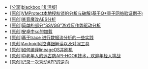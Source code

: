 + [[分享]blackbox [复活版]](https://bbs.kanxue.com/thread-286308.htm)
+ [[原创]VMProtect本地授权锁的分析与破解(基于Q*量子网络验证例子)](https://bbs.kanxue.com/thread-285076.htm)
+ [[原创]某音魔改AES分析](https://bbs.kanxue.com/thread-286476.htm)
+ [[原创]简单的部分"SSVGG"游戏反作弊驱动分析](https://bbs.kanxue.com/thread-286409.htm)
+ [[原创]安卓中so的加载](https://bbs.kanxue.com/thread-286004.htm)
+ [[原创]基于trace 进行数据流分析的一些实践](https://bbs.kanxue.com/thread-285243.htm)
+ [[原创]Android风控详细解读以及对照工具](https://bbs.kanxue.com/thread-286120.htm)
+ [[原创]如何编译lineageOS并刷机](https://bbs.kanxue.com/thread-286426.htm)
+ [[原创]中老年人的远古防API-HOOK技术，欢迎年轻人挑战](https://bbs.kanxue.com/thread-286436.htm)
+ [[原创]记录一次秀动APP的逆向](https://bbs.kanxue.com/thread-282650.htm)
